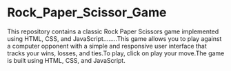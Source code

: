 # Rock_Paper_Scissor_Game
This repository contains a classic Rock Paper Scissors game implemented using HTML, CSS, and JavaScript........This game allows you to play against a computer opponent with a simple and responsive user interface that tracks your wins, losses, and ties.To play, click on play your move.The game is built using HTML, CSS, and JavaScript.
